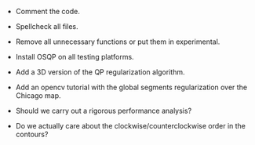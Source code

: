 * Comment the code.
* Spellcheck all files.
* Remove all unnecessary functions or put them in experimental.

* Install OSQP on all testing platforms.
* Add a 3D version of the QP regularization algorithm.
* Add an opencv tutorial with the global segments regularization over the Chicago map.
* Should we carry out a rigorous performance analysis?
* Do we actually care about the clockwise/counterclockwise order in the contours?